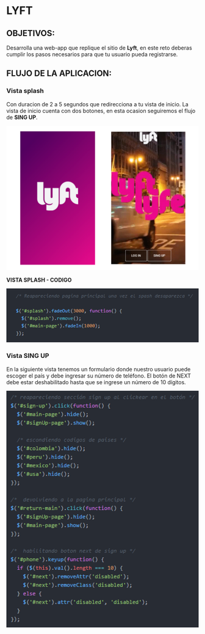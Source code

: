 # LYFT

## OBJETIVOS:

Desarrolla una web-app que replique el sitio de **Lyft**, en este reto deberas cumplir los pasos necesarios para que tu usuario pueda registrarse.

## FLUJO DE LA APLICACION:

### Vista splash

Con duracion de 2 a 5 segundos que redirecciona a tu vista de inicio. La vista de inicio cuenta con dos botones, en esta ocasion seguiremos el flujo de **SING UP**.

![](https://github.com/PaoSil/appLyft/blob/master/assets/docs/splash.png)

**VISTA SPLASH - CODIGO**

![](https://github.com/PaoSil/appLyft/blob/master/assets/docs/vista-splash.png)

### Vista SING UP

En la siguiente vista tenemos un formulario donde nuestro usuario puede escoger el país y debe ingresar su número de teléfono. El botón de NEXT debe estar deshabilitado hasta que se ingrese un número de 10 dígitos.

![](https://github.com/PaoSil/appLyft/blob/master/assets/docs/vista-singUp(1).png)
